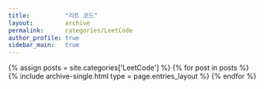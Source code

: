 ```yaml
---
title:          "리트 코드"
layout:         archive
permalink:      categories/LeetCode
author_profile: true
sidebar_main:   true
---
```


{% assign posts = site.categories['LeetCode'] %}
{% for post in posts %} {% include archive-single.html type = page.entries_layout %} {% endfor %}